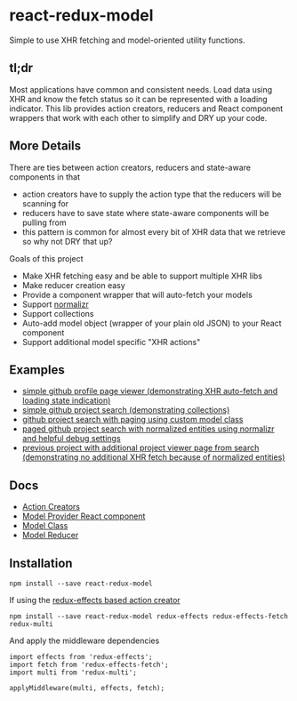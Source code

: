 # react-redux-model
Simple to use XHR fetching and model-oriented utility functions.

## tl;dr
Most applications have common and consistent needs.  Load data using XHR and know the fetch status so it can be represented with a loading indicator.  This lib provides action creators, reducers and React component wrappers that work with each other to simplify and DRY up your code.

## More Details
There are ties between action creators, reducers and state-aware components in that

* action creators have to supply the action type that the reducers will be scanning for
* reducers have to save state where state-aware components will be pulling from
* this pattern is common for almost every bit of XHR data that we retrieve so why not DRY that up?

Goals of this project

* Make XHR fetching easy and be able to support multiple XHR libs
* Make reducer creation easy
* Provide a component wrapper that will auto-fetch your models
* Support [normalizr](https://github.com/paularmstrong/normalizr)
* Support collections
* Auto-add model object (wrapper of your plain old JSON) to your React component
* Support additional model specific "XHR actions"


## Examples

* [simple github profile page viewer (demonstrating XHR auto-fetch and loading state indication)](./examples/01-github-profile-viewer)
* [simple github project search (demonstrating collections)](./examples/02-github-project-search)
* [github project search with paging using custom model class](./examples/03-github-paged-project-search)
* [paged github project search with normalized entities using normalizr and helpful debug settings](./examples/04-normalizr-github-paged-project-search)
* [previous project with additional project viewer page from search (demonstrating no additional XHR fetch because of normalized entities) ](./examples/05-normalizr-github-paged-project-search-and-viewer)


## Docs
* [Action Creators](./docs/action-creator.md)
* [Model Provider React component](./docs/model-provider.md)
* [Model Class](./docs/model.md)
* [Model Reducer](./docs/model-reducer.md)


## Installation
```
npm install --save react-redux-model
```
If using the [redux-effects based action creator](./docs/action-creator.md)
```
npm install --save react-redux-model redux-effects redux-effects-fetch redux-multi
```

And apply the middleware dependencies
```
import effects from 'redux-effects';
import fetch from 'redux-effects-fetch';
import multi from 'redux-multi';

applyMiddleware(multi, effects, fetch);
```
